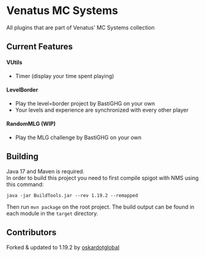 # Venatus MC Systems
All plugins that are part of Venatus' MC Systems collection

## Current Features

#### VUtils
- Timer (display your time spent playing)

#### LevelBorder
- Play the level=border project by BastiGHG on your own
- Your levels and experience are synchronized with every other player

#### RandomMLG (WIP)
- Play the MLG challenge by BastiGHG on your own

## Building
Java 17 and Maven is required. <br>
In order to build this project you need to first compile spigot with NMS using this command:
```shell
java -jar BuildTools.jar --rev 1.19.2 --remapped
```
Then run `mvn package` on the root project.  The build output can be found in each module in the `target` directory.

## Contributors
Forked & updated to 1.19.2 by [oskardotglobal](https://github.com/oskardotglobal)